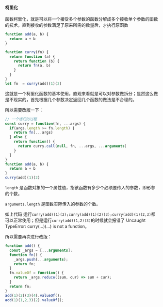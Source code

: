 #### 柯里化

函数柯里化，就是可以将一个接受多个参数的函数分解成多个接收单个参数的函数的技术，直到接收的参数满足了原来所需的数量后，才执行原函数

```js
function add(a, b) {
  return a + b
}

function curry(fn) {
  return function (a) {
    return function (b) {
      return fn(a, b)
    }
  }
}
let fn  = curry(add)(1)(2)

```

这就是一个柯里化函数的基本使用，直观来看就是可以对参数做拆分；显然这么做是不现实的，首先根据几个参数决定返回几个函数的做法是不合理的。

所以需要改版一下：

```js
// 一个递归的过程
const curry = function(fn, ...args) {
  if(args.length >= fn.length) {
    return fn(...args)
  } else {
    return function() {
      return curry.call(null, fn, ...args, ...arguments)
    }
  }
}
function add(a, b) {
  return a + b
}
curry(add)(1)(2)
```

`length` 是函数对象的一个属性值，指该函数有多少个必须要传入的参数，即形参的个数。

`arguments.length` 是函数实际传入的参数的个数。

如上代码 运行`curry(add)(1)(2);curry(add)(1)(2)(3);curry(add)(1)(2,3)`都可以正常使用；但是运行`curry(add)(1,2)(3)`的时候就会报错了 Uncaught TypeError: curry(...)(...) is not a function。

所以需要再次进行改版：

```js
function add() {
  const _args = [...arguments];
  function fn() {
    _args.push(...arguments);
    return fn;
  }
  fn.valueOf = function() {
    return _args.reduce((sum, cur) => sum + cur);
  }
  return fn;
}
add(1)(2)(3)(4).valueOf();
add(1)(1,2,3)(2).valueOf();
```

